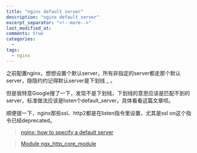 ```yaml
---
title: "nginx default server"
description: "nginx default server"
excerpt_separator: "<!--more-->"
last_modified_at: 
comments: true
categories:
  -
tags:
  - nginx
---
```


之前配置nginx，想想设置个默认server，所有非指定的server都走那个默认server，隐隐约约记得默认server是下划线 _ 。

但是我特意Google搜了一下，发现不是下划线，下划线的意思应该是匹配不到的server，标准做法应该是listen个default_server，具体看看这篇文章呗。

顺便提一下，nginx那些ssl、http2都是在listen指令里设置，尤其是ssl on这个指令已经deprecated。

> <site><a target="_blank" href="https://blog.gahooa.com/2013/08/21/nginx-how-to-specify-a-default-server/">nginx: how to specify a default server</a></site>

> <site><a target="_blank" href="http://nginx.org/en/docs/http/ngx_http_core_module.html#listen">Module ngx_http_core_module</a></site>
